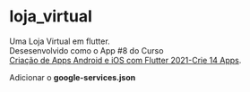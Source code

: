 # loja_virtual

Uma Loja Virtual em flutter. <br>
Desesenvolvido como o App #8 do Curso <br> <a href="https://www.udemy.com/course/curso-completo-flutter-app-android-ios/">Criação de Apps Android e iOS com Flutter 2021-Crie 14 Apps</a>.

Adicionar o <b>google-services.json</b>
<img srv="https://github.com/Fabio-L-C/virtual-store-in-flutter/blob/main/_github/google_json.PNG?raw=true">